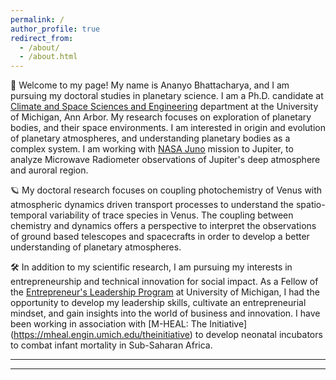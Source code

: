 ```yaml
---
permalink: /
author_profile: true
redirect_from: 
  - /about/
  - /about.html
---
```



👋 Welcome to my page! My name is Ananyo Bhattacharya, and I am pursuing my doctoral studies in planetary science. I am a Ph.D. candidate at [Climate and Space Sciences and Engineering](https://clasp.engin.umich.edu/) department at the University of Michigan, Ann Arbor. My research focuses on exploration of planetary bodies, and their space environments. I am interested in origin and evolution of planetary atmospheres, and understanding planetary bodies as a complex system. I am working with [NASA Juno](https://www.nasa.gov/mission_pages/juno/main/index.html) mission to Jupiter, to analyze Microwave Radiometer observations of Jupiter's deep atmosphere and auroral region.

🪐 My doctoral research focuses on coupling photochemistry of Venus with atmospheric dynamics driven transport processes to understand the spatio-temporal variability of trace species in Venus. The coupling between chemistry and dynamics offers a perspective to interpret the observations of ground based telescopes and spacecrafts in order to develop a better understanding of planetary atmospheres. 

🛠️ In addition to my scientific research, I am pursuing my interests in entrepreneurship and technical innovation for social impact. As a Fellow of the [Entrepreneur's Leadership Program](https://cfe.umich.edu/elp/) at University of Michigan, I had the opportunity to develop my leadership skills, cultivate an entrepreneurial mindset, and gain insights into the world of business and innovation. I have been working in association with [M-HEAL: The Initiative] (https://mheal.engin.umich.edu/theinitiative) to develop neonatal incubators to combat infant mortality in Sub-Saharan Africa.






------



------

